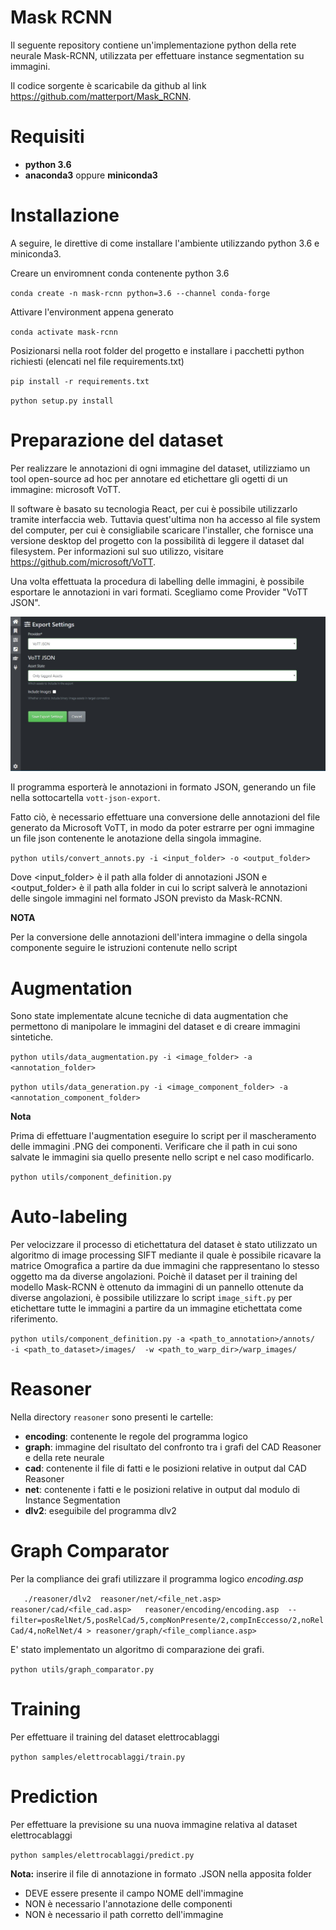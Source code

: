 # Mask RCNN
Il seguente repository contiene un'implementazione python della rete neurale Mask-RCNN, utilizzata per effettuare 
instance segmentation su immagini.

Il codice sorgente è scaricabile da github al link https://github.com/matterport/Mask_RCNN.

# Requisiti
- **python 3.6**
- **anaconda3** oppure **miniconda3**

# Installazione
A seguire, le direttive di come installare l'ambiente utilizzando python 3.6 e miniconda3.

Creare un enviromnent conda contenente python 3.6

`conda create -n mask-rcnn python=3.6 --channel conda-forge`

Attivare l'environment appena generato

`conda activate mask-rcnn`

Posizionarsi nella root folder del progetto e installare i pacchetti python richiesti (elencati nel file requirements.txt)

`pip install -r requirements.txt`

`python setup.py install`

# Preparazione del dataset
Per realizzare le annotazioni di ogni immagine del dataset, utilizziamo un tool open-source ad hoc per annotare ed etichettare gli ogetti di un immagine: microsoft VoTT. 

Il software è basato su tecnologia React, per cui è possibile utilizzarlo tramite interfaccia web. Tuttavia quest'ultima non ha accesso al file system del computer, per cui è consigliabile scaricare l'installer, che fornisce una versione desktop del progetto con la possibilità di leggere il dataset dal filesystem. Per informazioni sul suo utilizzo, visitare https://github.com/microsoft/VoTT.

Una volta effettuata la procedura di labelling delle immagini, è possibile esportare le annotazioni in vari formati. Scegliamo come Provider "VoTT JSON". 

![Alt Text](assets/vott_export_format.jpg)

Il programma esporterà le annotazioni in formato JSON, generando un file nella sottocartella `vott-json-export`.

Fatto ciò, è necessario effettuare una conversione delle annotazioni del file generato da Microsoft VoTT, in modo da poter estrarre per ogni immagine un file json contenente le anotazione della singola immagine.

`python utils/convert_annots.py -i <input_folder> -o <output_folder>`

Dove <input_folder> è il path alla folder di annotazioni JSON e <output_folder> è il path alla folder in cui lo script salverà le annotazioni delle singole immagini nel formato JSON previsto da Mask-RCNN.

**NOTA**

Per la conversione delle annotazioni dell'intera immagine o della singola componente seguire le istruzioni contenute nello script

# Augmentation
Sono state implementate alcune tecniche di data augmentation che permettono di manipolare le immagini del dataset e di creare immagini sintetiche.

`python utils/data_augmentation.py -i <image_folder> -a <annotation_folder>`

`python utils/data_generation.py -i <image_component_folder> -a <annotation_component_folder>`

**Nota** 

Prima di effettuare l'augmentation eseguire lo script per il mascheramento delle immagini .PNG dei componenti.
Verificare che il path in cui sono salvate le immagini sia quello presente nello script e nel caso modificarlo.

`python utils/component_definition.py`


# Auto-labeling
Per velocizzare il processo di etichettatura del dataset è stato utilizzato un algoritmo di image processing SIFT
mediante il quale è possibile ricavare la matrice Omografica a partire da due immagini che rappresentano lo stesso oggetto 
ma da diverse angolazioni.
Poichè il dataset per il training del modello Mask-RCNN è ottenuto da immagini di un pannello ottenute da diverse angolazioni,
è possibile utilizzare lo script `image_sift.py` per etichettare tutte le immagini a partire da un immagine etichettata 
come riferimento.

`python utils/component_definition.py
-a <path_to_annotation>/annots/ 
-i <path_to_dataset>/images/ 
-w <path_to_warp_dir>/warp_images/`


# Reasoner
Nella directory `reasoner` sono presenti le cartelle:

- **encoding**: contenente le regole del programma logico
- **graph**: immagine del risultato del confronto tra i grafi del CAD Reasoner e della rete neurale
- **cad**: contenente il file di fatti e le posizioni relative in output dal CAD Reasoner
- **net**: contenente i fatti e le posizioni relative in output dal modulo di Instance Segmentation
- **dlv2**: eseguibile del programma dlv2

# Graph Comparator
Per la compliance dei grafi utilizzare il programma logico *encoding.asp*

`   ./reasoner/dlv2 
    reasoner/net/<file_net.asp> 
    reasoner/cad/<file_cad.asp>  
    reasoner/encoding/encoding.asp 
    --filter=posRelNet/5,posRelCad/5,compNonPresente/2,compInEccesso/2,noRelCad/4,noRelNet/4
    > reasoner/graph/<file_compliance.asp>`

E' stato implementato un algoritmo di comparazione dei grafi.

`python utils/graph_comparator.py`

# Training
Per effettuare il training del dataset elettrocablaggi

`python samples/elettrocablaggi/train.py`

# Prediction
Per effettuare la previsione su una nuova immagine relativa al dataset elettrocablaggi

`python samples/elettrocablaggi/predict.py`

**Nota:** inserire il file di annotazione in formato .JSON nella apposita folder 
- DEVE essere presente il campo NOME dell'immagine
- NON è necessario l'annotazione delle componenti
- NON è necessario il path corretto dell'immagine

